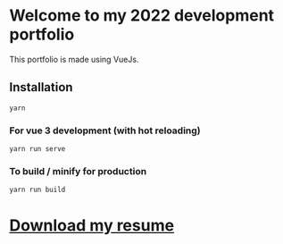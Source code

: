 # Welcome to my 2022 development portfolio

This portfolio is made using VueJs. 

## Installation
```
yarn
```

### For vue 3 development (with hot reloading)
```
yarn run serve
```

### To build / minify for production
```
yarn run build
```
# [Download my resume](https://link-url-here.org)

